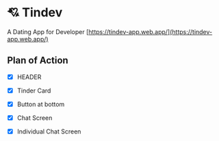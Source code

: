 # :cupid: Tindev
A Dating App for Developer [https://tindev-app.web.app/](https://tindev-app.web.app/)

## Plan of Action

   - [x] HEADER 
   - [x] Tinder Card 
   - [x] Button at bottom 
   - [x] Chat Screen 
   - [x] Individual Chat Screen 

